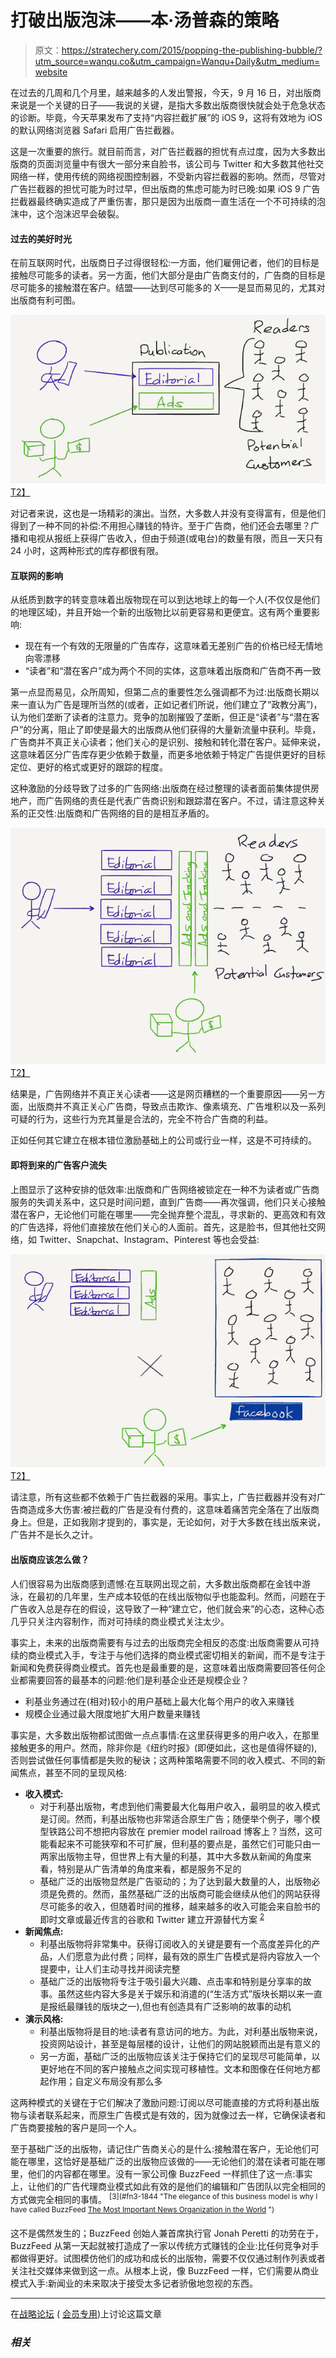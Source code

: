 # 打破出版泡沫——本·汤普森的策略

> 原文：<https://stratechery.com/2015/popping-the-publishing-bubble/?utm_source=wanqu.co&utm_campaign=Wanqu+Daily&utm_medium=website>

在过去的几周和几个月里，越来越多的人发出警报，今天，9 月 16 日，对出版商来说是一个关键的日子——我说的关键，是指大多数出版商很快就会处于危急状态的诊断。毕竟，今天苹果发布了支持“内容拦截扩展”的 iOS 9，这将有效地为 iOS 的默认网络浏览器 Safari 启用广告拦截器。

这是一次重要的旅行。就目前而言，对广告拦截器的担忧有点过度，因为大多数出版商的页面浏览量中有很大一部分来自脸书，该公司与 Twitter 和大多数其他社交网络一样，使用传统的网络视图控制器，不受新内容拦截器的影响。然而，尽管对广告拦截器的担忧可能为时过早，但出版商的焦虑可能为时已晚:如果 iOS 9 广告拦截器最终确实造成了严重伤害，那只是因为出版商一直生活在一个不可持续的泡沫中，这个泡沫迟早会破裂。

#### 过去的美好时光

在前互联网时代，出版商日子过得很轻松:一方面，他们雇佣记者，他们的目标是接触尽可能多的读者。另一方面，他们大部分是由广告商支付的，广告商的目标是尽可能多的接触潜在客户。结盟——达到尽可能多的 X——是显而易见的，尤其对出版商有利可图。

[![stratechery Year One - 238](img/297edcbe18b28e0a6cf71a9f791613ef.png)T2】](https://i0.wp.com/stratechery.com/wp-content/uploads/2015/09/stratechery-Year-One-238.png?ssl=1)

对记者来说，这也是一场精彩的演出。当然，大多数人并没有变得富有，但是他们得到了一种不同的补偿:不用担心赚钱的特许。至于广告商，他们还会去哪里？广播和电视从报纸上获得广告收入，但由于频道(或电台)的数量有限，而且一天只有 24 小时，这两种形式的库存都很有限。

#### 互联网的影响

从纸质到数字的转变意味着出版物现在可以到达地球上的每一个人(不仅仅是他们的地理区域)，并且开始一个新的出版物比以前更容易和更便宜。这有两个重要影响:

*   现在有一个有效的无限量的广告库存，这意味着无差别广告的价格已经无情地向零漂移
*   “读者”和“潜在客户”成为两个不同的实体，这意味着出版商和广告商不再一致

第一点显而易见，众所周知，但第二点的重要性怎么强调都不为过:出版商长期以来一直认为广告是理所当然的(或者，正如记者们所说，他们建立了“政教分离”)，认为他们垄断了读者的注意力。竞争的加剧摧毁了垄断，但正是“读者”与“潜在客户”的分离，阻止了即使是最大的出版商从他们获得的大量新流量中获利。毕竟，广告商并不真正关心读者；他们关心的是识别、接触和转化潜在客户。延伸来说，这意味着区分广告库存更少依赖于数量，而更多地依赖于特定广告提供更好的目标定位、更好的格式或更好的跟踪的程度。

这种激励的分歧导致了过多的广告网络:出版商在经过整理的读者面前集体提供房地产，而广告网络的责任是代表广告商识别和跟踪潜在客户。不过，请注意这种关系的正交性:出版商和广告网络的目的是相互矛盾的。

[![stratechery Year One - 239](img/9cae19f945fd55adb6073e05c1f77798.png)T2】](https://i0.wp.com/stratechery.com/wp-content/uploads/2015/09/stratechery-Year-One-239.png?ssl=1)

结果是，广告网络并不真正关心读者——这是网页糟糕的一个重要原因——另一方面，出版商并不真正关心广告商，导致点击欺诈、像素填充、广告堆积以及一系列可疑的行为，这些行为充其量是合法的，完全不符合广告商的利益。

正如任何其它建立在根本错位激励基础上的公司或行业一样，这是不可持续的。

#### 即将到来的广告客户流失

上图显示了这种安排的低效率:出版商和广告网络被锁定在一种不为读者或广告商服务的失调关系中，这只是时间问题，直到广告商——再次强调，他们只关心接触潜在客户，无论他们可能在哪里——完全抛弃整个混乱，寻求新的、更高效和有效的广告选择，将他们直接放在他们关心的人面前。首先，这是脸书，但其他社交网络，如 Twitter、Snapchat、Instagram、Pinterest 等也会受益:

[![stratechery Year One - 240](img/ca75e3e980962801307c716355659740.png)T2】](https://i0.wp.com/stratechery.com/wp-content/uploads/2015/09/stratechery-Year-One-240.png?ssl=1)

请注意，所有这些都不依赖于广告拦截器的采用。事实上，广告拦截器并没有对广告商造成多大伤害:被拦截的广告是没有付费的，这意味着痛苦完全落在了出版商身上。但是，正如我刚才提到的，事实是，无论如何，对于大多数在线出版来说，广告并不是长久之计。

#### 出版商应该怎么做？

人们很容易为出版商感到遗憾:在互联网出现之前，大多数出版商都在金钱中游泳，在最初的几年里，生产成本较低的在线出版物似乎也能盈利。然而，问题在于广告收入总是存在的假设，这导致了一种“建立它，他们就会来”的心态，这种心态几乎只关注内容制作，而对可持续的商业模式关注太少。

事实上，未来的出版商需要有与过去的出版商完全相反的态度:出版商需要从可持续的商业模式入手，专注于与他们选择的商业模式密切相关的新闻，而不是专注于新闻和免费获得商业模式。首先也是最重要的是，这意味着出版商需要回答任何企业都需要回答的最基本的问题:他们是利基企业还是规模企业？

*   利基业务通过在(相对)较小的用户基础上最大化每个用户的收入来赚钱
*   规模企业通过最大限度地扩大用户数量来赚钱

事实是，大多数出版物都试图做一点点事情:在这里获得更多的用户收入，在那里接触更多的用户。然而，除非你是《纽约时报》(即便如此，这也是值得怀疑的),否则尝试做任何事情都是失败的秘诀；这两种策略需要不同的收入模式、不同的新闻焦点，甚至不同的呈现风格:

*   **收入模式:**
    *   对于利基出版物，考虑到他们需要最大化每用户收入，最明显的收入模式是订阅。然而，利基出版物也非常适合原生广告；随便举个例子，哪个模型铁路公司不想把内容放在 premier model railroad 博客上？当然，这可能看起来不可能狭窄和不可扩展，但利基的要点是，虽然它们可能只由一两家出版物主导，但世界上有大量的利基，其中大多数从新闻的角度来看，特别是从广告清单的角度来看，都是服务不足的
    *   基础广泛的出版物显然是广告驱动的；为了达到最大数量的人，出版物必须是免费的。然而，虽然基础广泛的出版商可能会继续从他们的网站获得尽可能多的收入，但随着时间的推移，越来越多的收入可能会来自脸书的即时文章或最近传言的谷歌和 Twitter 建立开源替代方案 <sup id="rf2-1844">[2](#fn2-1844 "Or Apple News, another iOS 9 feature. However, I’m a bit skeptical: I think people who will seek out news are the exact types who will have favored publications that are likely to fall under the niche model")</sup>
*   **新闻焦点:**
    *   利基出版物将非常集中。获得订阅收入的关键是要有一个高度差异化的产品，人们愿意为此付费；同样，最有效的原生广告模式是将内容放入一个提要中，让人们主动寻找并阅读完整
    *   基础广泛的出版物将专注于吸引最大兴趣、点击率和特别是分享率的故事。虽然这些内容大多是关于娱乐和消遣的(“生活方式”版块长期以来一直是报纸最赚钱的版块之一),但也有创造具有广泛影响的故事的动机
*   **演示风格:**
    *   利基出版物将是目的地:读者有意访问的地方。为此，对利基出版物来说，投资网站设计，甚至是每层楼的设计，让他们的网站脱颖而出是有意义的
    *   另一方面，基础广泛的出版物应该关注于保持它们的呈现尽可能简单，以更好地在不同的客户接触点之间实现可移植性。文本和图像在任何地方都起作用；自定义布局没有那么多

这两种模式的关键在于它们解决了激励问题:订阅以尽可能直接的方式将利基出版物与读者联系起来，而原生广告模式是有效的，因为就像过去一样，它确保读者和广告商要接触的客户是同一个人。

至于基础广泛的出版物，请记住广告商关心的是什么:接触潜在客户，无论他们可能在哪里，这恰好是基础广泛的出版物应该做的——无论他们的潜在读者可能在哪里，他们的内容都在哪里。没有一家公司像 BuzzFeed 一样抓住了这一点:事实上，让他们的广告代理商业模式如此有效的是他们的编辑和广告团队以完全相同的方式做完全相同的事情。 <sup id="rf3-1844">[3](#fn3-1844 "The elegance of this business model is why I have called BuzzFeed <a href="https://stratechery.com/2015/buzzfeed-important-news-organization-world/">The Most Important News Organization in the World</a> ")</sup>

这不是偶然发生的；BuzzFeed 创始人兼首席执行官 Jonah Peretti 的功劳在于，BuzzFeed 从第一天起就被打造成了一家以传统方式赚钱的企业:比任何竞争对手都做得更好。试图模仿他们的成功和成长的出版物，需要不仅仅通过制作列表或者关注社交媒体来做到这一点。从根本上说，像 BuzzFeed 一样，它们需要从商业模式入手:新闻业的未来取决于接受太多记者骄傲地忽视的东西。

* * *

在[战略论坛](https://forum.stratechery.com/t/popping-the-publishing-bubble/222) ( [会员专用](https://stratechery.com/membership))上讨论这篇文章

### *相关*